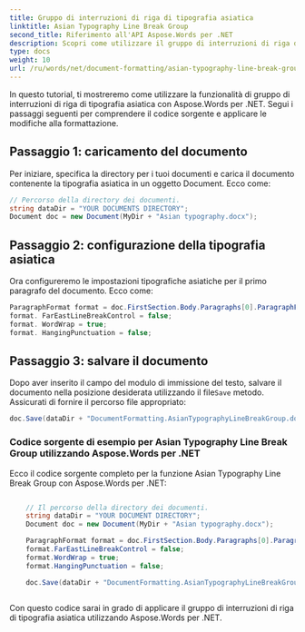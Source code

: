 ```yaml
---
title: Gruppo di interruzioni di riga di tipografia asiatica
linktitle: Asian Typography Line Break Group
second_title: Riferimento all'API Aspose.Words per .NET
description: Scopri come utilizzare il gruppo di interruzioni di riga di tipografia asiatica con Aspose.Words per .NET.
type: docs
weight: 10
url: /ru/words/net/document-formatting/asian-typography-line-break-group/
---
```


In questo tutorial, ti mostreremo come utilizzare la funzionalità di gruppo di interruzioni di riga di tipografia asiatica con Aspose.Words per .NET. Segui i passaggi seguenti per comprendere il codice sorgente e applicare le modifiche alla formattazione.

## Passaggio 1: caricamento del documento

Per iniziare, specifica la directory per i tuoi documenti e carica il documento contenente la tipografia asiatica in un oggetto Document. Ecco come:

```csharp
// Percorso della directory dei documenti.
string dataDir = "YOUR DOCUMENTS DIRECTORY";
Document doc = new Document(MyDir + "Asian typography.docx");
```

## Passaggio 2: configurazione della tipografia asiatica

Ora configureremo le impostazioni tipografiche asiatiche per il primo paragrafo del documento. Ecco come:

```csharp
ParagraphFormat format = doc.FirstSection.Body.Paragraphs[0].ParagraphFormat;
format. FarEastLineBreakControl = false;
format. WordWrap = true;
format. HangingPunctuation = false;
```

## Passaggio 3: salvare il documento

 Dopo aver inserito il campo del modulo di immissione del testo, salvare il documento nella posizione desiderata utilizzando il file`Save` metodo. Assicurati di fornire il percorso file appropriato:

```csharp
doc.Save(dataDir + "DocumentFormatting.AsianTypographyLineBreakGroup.docx");
```

### Codice sorgente di esempio per Asian Typography Line Break Group utilizzando Aspose.Words per .NET

Ecco il codice sorgente completo per la funzione Asian Typography Line Break Group con Aspose.Words per .NET:

```csharp

	// Il percorso della directory dei documenti.
	string dataDir = "YOUR DOCUMENT DIRECTORY";
	Document doc = new Document(MyDir + "Asian typography.docx");

	ParagraphFormat format = doc.FirstSection.Body.Paragraphs[0].ParagraphFormat;
	format.FarEastLineBreakControl = false;
	format.WordWrap = true;
	format.HangingPunctuation = false;

	doc.Save(dataDir + "DocumentFormatting.AsianTypographyLineBreakGroup.docx");
	
```
Con questo codice sarai in grado di applicare il gruppo di interruzioni di riga di tipografia asiatica utilizzando Aspose.Words per .NET.

